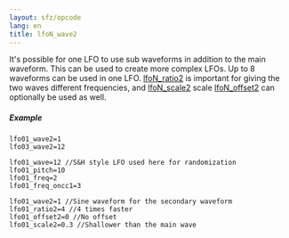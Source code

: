 ```yaml
---
layout: sfz/opcode
lang: en
title: lfoN_wave2
---
```

It's possible for one LFO to use sub waveforms in addition to the main waveform.
This can be used to create more complex LFOs. Up to 8 waveforms can be used in
one LFO.
[lfoN_ratio2](lfoN_ratio) is important for giving the two waves different
frequencies, and [lfoN_scale2](lfoN_scale) scale [lfoN_offset2](lfoN_offset)
can optionally be used as well.

##### Example

```
lfo01_wave2=1
lfo03_wave2=12
```

```
lfo01_wave=12 //S&H style LFO used here for randomization
lfo01_pitch=10
lfo01_freq=2
lfo01_freq_oncc1=3

lfo01_wave2=1 //Sine waveform for the secondary waveform
lfo01_ratio2=4 //4 times faster
lfo01_offset2=0 //No offset
lfo01_scale2=0.3 //Shallower than the main wave
```
